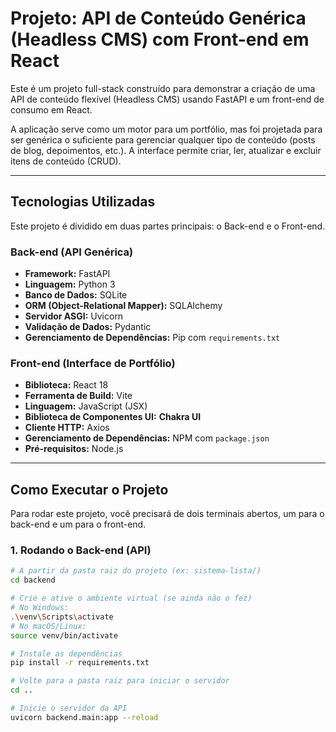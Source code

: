 # Projeto: API de Conteúdo Genérica (Headless CMS) com Front-end em React

Este é um projeto full-stack construído para demonstrar a criação de uma API de conteúdo flexível (Headless CMS) usando FastAPI e um front-end de consumo em React.

A aplicação serve como um motor para um portfólio, mas foi projetada para ser genérica o suficiente para gerenciar qualquer tipo de conteúdo (posts de blog, depoimentos, etc.). A interface permite criar, ler, atualizar e excluir itens de conteúdo (CRUD).

---

## Tecnologias Utilizadas

Este projeto é dividido em duas partes principais: o Back-end e o Front-end.

### **Back-end (API Genérica)**
* **Framework:** FastAPI
* **Linguagem:** Python 3
* **Banco de Dados:** SQLite
* **ORM (Object-Relational Mapper):** SQLAlchemy
* **Servidor ASGI:** Uvicorn
* **Validação de Dados:** Pydantic
* **Gerenciamento de Dependências:** Pip com `requirements.txt`

### **Front-end (Interface de Portfólio)**
* **Biblioteca:** React 18
* **Ferramenta de Build:** Vite
* **Linguagem:** JavaScript (JSX)
* **Biblioteca de Componentes UI:** **Chakra UI**
* **Cliente HTTP:** Axios
* **Gerenciamento de Dependências:** NPM com `package.json`
* **Pré-requisitos:** Node.js

---

## Como Executar o Projeto

Para rodar este projeto, você precisará de dois terminais abertos, um para o back-end e um para o front-end.

### 1. Rodando o Back-end (API)

```bash
# A partir da pasta raiz do projeto (ex: sistema-lista/)
cd backend

# Crie e ative o ambiente virtual (se ainda não o fez)
# No Windows:
.\venv\Scripts\activate
# No macOS/Linux:
source venv/bin/activate

# Instale as dependências
pip install -r requirements.txt

# Volte para a pasta raiz para iniciar o servidor
cd ..

# Inicie o servidor da API
uvicorn backend.main:app --reload